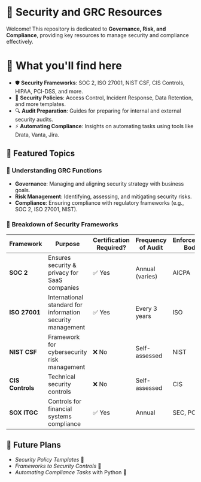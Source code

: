 # 🔐 Security and GRC Resources 

Welcome! This repository is dedicated to **Governance, Risk, and Compliance**, providing key resources to manage security and compliance effectively.

# 📌 What you'll find here

- 🛡️ **Security Frameworks**: SOC 2, ISO 27001, NIST CSF, CIS Controls, HIPAA, PCI-DSS, and more.
- 📜 **Security Policies**: Access Control, Incident Response, Data Retention, and more templates.
- 🔍 **Audit Preparation**: Guides for preparing for internal and external security audits.
- ⚡ **Automating Compliance**: Insights on automating tasks using tools like Drata, Vanta, Jira.
  
## 📖 Featured Topics

### 🔹 **Understanding GRC Functions**
- **Governance**: Managing and aligning security strategy with business goals.
- **Risk Management**: Identifying, assessing, and mitigating security risks.
- **Compliance**: Ensuring compliance with regulatory frameworks (e.g., SOC 2, ISO 27001, NIST).

### 🔹 **Breakdown of Security Frameworks**

| Framework      | Purpose                                                     | Certification Required? | Frequency of Audit | Enforcement Body  |
|----------------|-------------------------------------------------------------|-------------------------|--------------------|-------------------|
| **SOC 2**      | Ensures security & privacy for SaaS companies               | ✅ Yes                  | Annual (varies)    | AICPA             |
| **ISO 27001**  | International standard for information security management | ✅ Yes                  | Every 3 years      | ISO               |
| **NIST CSF**   | Framework for cybersecurity risk management                 | ❌ No                   | Self-assessed      | NIST              |
| **CIS Controls**| Technical security controls                                 | ❌ No                   | Self-assessed      | CIS               |
| **SOX ITGC**   | Controls for financial systems compliance                    | ✅ Yes                  | Annual             | SEC, PCAOB        |


## 🚀 Future Plans

- *Security Policy Templates* 📄
- *Frameworks to Security Controls* 🔗
- *Automating Compliance Tasks* with Python 🤖
